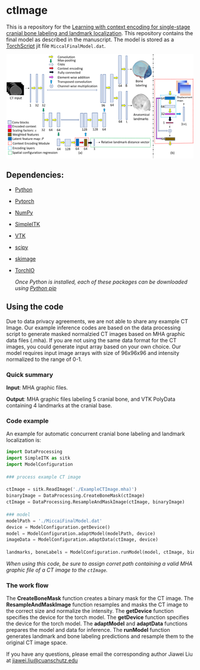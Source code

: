# ctImage
This is a repository for the [Learning with context encoding for single-stage cranial bone labeling and landmark localization](https://github.com/cuMIP/ctImage).
This repository contains the final model as described in the manuscript. The model is stored as a [TorchScript](https://pytorch.org/docs/stable/jit.html) jit file ``MiccalFinalModel.dat``.


![Network diagram as found in published manuscript](/ModelArchitecture.jpg)

## Dependencies:
- [Python](python.org)
- [Pytorch](https://pytorch.org/get-started/locally)
- [NumPy](https://numpy.org/install/)
- [SimpleITK](https://simpleitk.org/)
- [VTK](https://pypi.org/project/vtk/)
- [scipy](https://scipy.org/)
- [skimage](https://scikit-image.org/)
- [TorchIO](https://torchio.readthedocs.io/)

    *Once Python is installed, each of these packages can be downloaded using [Python pip](https://pip.pypa.io/en/stable/installation/)*


## Using the code
Due to data privacy agreements, we are not able to share any example CT Image. Our example inference codes are based on the data processing script to generate masked normalzied CT images based on MHA graphic data files (.mha). If you are not using the same data format for the CT images, you could generate input array based on your own choice. Our model requires input image arrays with size of 96x96x96 and intensity normalized to the range of 0-1.

### Quick summary
**Input**: MHA graphic files.

**Output**: MHA graphic files labeling 5 cranial bone, and VTK PolyData containing 4 landmarks at the cranial base.

### Code example
An example for automatic concurrent cranial bone labeling and landmark localization is:
```python
import DataProcessing
import SimpleITK as sitk
import ModelConfiguration

### process example CT image

ctImage = sitk.ReadImage('./ExampleCTImage.mha)')
binaryImage = DataProcessing.CreateBoneMask(ctImage)
ctImage = DataProcessing.ResampleAndMaskImage(ctImage, binaryImage)

### model
modelPath = './MiccaiFinalModel.dat'
device = ModelConfiguration.getDevice()
model = ModelConfiguration.adaptModel(modelPath, device)
imageData = ModelConfiguration.adaptData(ctImage, device)

landmarks, boneLabels = ModelConfiguration.runModel(model, ctImage, binaryImage, imageData)

```
*When using this code, be sure to assign corret path containing a valid MHA graphic file of a CT image to the ```ctImage```.*

### The work flow
The **CreateBoneMask** function creates a binary mask for the CT image.
The **ResampleAndMaskImage** function resamples and masks the CT image to the correct size and normalize the intensity.
The **getDevice** function specifies the device for the torch model.
The **getDevice** function specifies the device for the torch model.
The **adaptModel** and **adaptData** functions prepares the model and data for inference.
The **runModel** function generates landmark and bone labeling predictions and resample them to the original CT image space.

If you have any questions, please email the corresponding author Jiawei Liu at jiawei.liu@cuanschutz.edu
